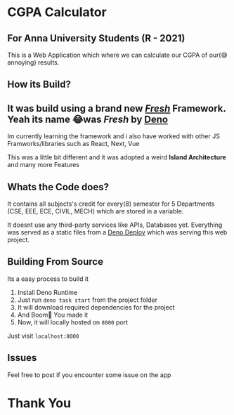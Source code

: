 # CGPA Calculator
## For Anna University Students (R - 2021)

This is a Web Application which where we can calculate
our CGPA of our(😅annoying) results.

## How its Build?
It was build using a brand new [<b><i>Fresh</i></b>](https://fresh.deno.dev) Framework. Yeah its name 😂was <b><i>Fresh</i></b> by [Deno](https://deno.dev)
-
Im currently learning the framework and i also have worked with other JS Framworks/libraries such as React, Next, Vue

This was a little bit different and it was adopted a weird <b>Island Architecture</b> and many more Features

## Whats the Code does?
It contains all subjects's credit for every(8) semester for 5 Departments (CSE, EEE, ECE, CIVIL, MECH) which are stored in a variable.

It doesnt use any third-party services like APIs, Databases yet. Everything was served as a static files from a [Deno Deploy](https://deploy.deno.dev) which was serving this web project.

## Building From Source
Its a easy process to build it

1. Install Deno Runtime
2. Just run `deno task start` from the project folder
3. It will download required dependencies for the project  
4. And Boom🎉 You made it
5. Now, it will locally hosted on `8000` port

Just visit `localhost:8000`


## Issues
Feel free to post if you encounter some issue on the app

# Thank You